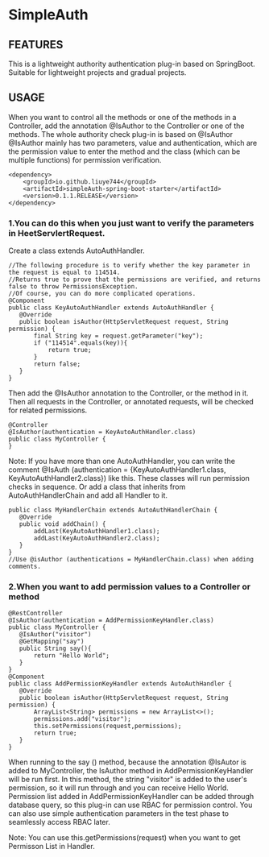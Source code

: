 # SimpleAuth
## FEATURES
This is a lightweight authority authentication plug-in based on SpringBoot. Suitable for lightweight projects and gradual projects.

## USAGE
When you want to control all the methods or one of the methods in a Controller, add the annotation @IsAuthor to the Controller or one of the methods.
The whole authority check plug-in is based on @IsAuthor
@IsAuthor mainly has two parameters, value and authentication, which are the permission value to enter the method and the class (which can be multiple functions) for permission verification.
```
<dependency>
    <groupId>io.github.liuye744</groupId>
    <artifactId>simpleAuth-spring-boot-starter</artifactId>
    <version>0.1.1.RELEASE</version>
</dependency>
```
### 1.You can do this when you just want to verify the parameters in HeetServlertRequest.
 Create a class extends AutoAuthHandler.
 ```
 //The following procedure is to verify whether the key parameter in the request is equal to 114514. 
 //Returns true to prove that the permissions are verified, and returns false to throw PermissionsException.
 //Of course, you can do more complicated operations.
@Component
public class KeyAutoAuthHandler extends AutoAuthHandler {
    @Override
    public boolean isAuthor(HttpServletRequest request, String permission) {
        final String key = request.getParameter("key");
        if ("114514".equals(key)){
            return true;
        }
        return false;
    }
}
 ```
 Then add the @IsAuthor annotation to the Controller, or the method in it. 
 Then all requests in the Controller, or annotated requests, will be checked for related permissions.
 ```
@Controller
@IsAuthor(authentication = KeyAutoAuthHandler.class)
public class MyController {
}
 ```
 Note: If you have more than one AutoAuthHandler, you can write the comment @IsAuth (authentication = {KeyAutoAuthHandler1.class, KeyAutoAuthHandler2.class}) like this.
 These classes will run permission checks in sequence.
 Or add a class that inherits from AutoAuthHandlerChain and add all Handler to it.
 ```
 public class MyHandlerChain extends AutoAuthHandlerChain {
    @Override
    public void addChain() {
        addLast(KeyAutoAuthHandler1.class);
        addLast(KeyAutoAuthHandler2.class);
    }
}
//Use @isAuthor (authentications = MyHandlerChain.class) when adding comments.
 ```
 
 ### 2.When you want to add permission values to a Controller or method
 ```
@RestController
@IsAuthor(authentication = AddPermissionKeyHandler.class)
public class MyController {
    @IsAuthor("visitor")
    @GetMapping("say")
    public String say(){
        return "Hello World";
    }
}
@Component
public class AddPermissionKeyHandler extends AutoAuthHandler {
    @Override
    public boolean isAuthor(HttpServletRequest request, String permission) {
        ArrayList<String> permissions = new ArrayList<>();
        permissions.add("visitor");
        this.setPermissions(request,permissions);
        return true;
    }
}
 ```
When running to the say () method, because the annotation @IsAutor is added to MyController, the IsAuthor method in AddPermissionKeyHandler will be run first. 
In this method, the string "visitor" is added to the user's permission, so it will run through and you can receive Hello World.
Permission list added in AddPermissionKeyHandler can be added through database query, so this plug-in can use RBAC for permission control. 
You can also use simple authentication parameters in the test phase to seamlessly access RBAC later.

Note: You can use this.getPermissions(request) when you want to get Permisson List in Handler.
